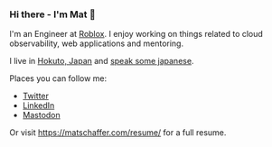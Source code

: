 ### Hi there - I'm Mat 🧡

I'm an Engineer at [Roblox](https://www.roblox.com/). I enjoy working on things related to cloud observability, web applications and mentoring.

I live in [Hokuto, Japan](https://en.wikipedia.org/wiki/Hokuto,_Yamanashi) and [speak some japanese](https://www.elastic.co/elasticon/tour/2017/tokyo/elastic-cloud-deep-dive).

Places you can follow me:
- [Twitter](https://twitter.com/matschaffer)
- [LinkedIn](https://www.linkedin.com/in/matschaffer)
- [Mastodon](https://mastodon.online/@matschaffer)

Or visit https://matschaffer.com/resume/ for a full resume.
